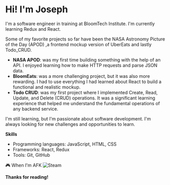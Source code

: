 # Hi! I'm Joseph

I'm a software engineer in training at BloomTech Institute. I'm currently learning Redux and React.

Some of my favorite projects so far have been the NASA Astronomy Picture of the Day (APOD) ,a frontend mockup version of UberEats and lastly Todo_CRUD.

* **NASA APOD**: was my first time building something with the help of an API. I enjoyed learning how to make HTTP requests and parse JSON data.
* **BloomEats**: was a more challenging project, but it was also more rewarding. I had to use everything I had learned about React to build a functional and realistic mockup.
* **Todo CRUD**: was my first project where I implemented Create, Read, Update, and Delete (CRUD) operations. It was a significant learning experience that helped me understand the fundamental operations of any backend service.

I'm still learning, but I'm passionate about software development. I'm always looking for new challenges and opportunities to learn.

**Skills**

* Programming languages: JavaScript, HTML, CSS
* Frameworks: React, Redux
* Tools: Git, GitHub

🎮️ When I'm AFK 
![Steam](https://img.shields.io/badge/steam-%23000000.svg?style=for-the-badge&logo=steam&logoColor=white)


**Thanks for reading!**
